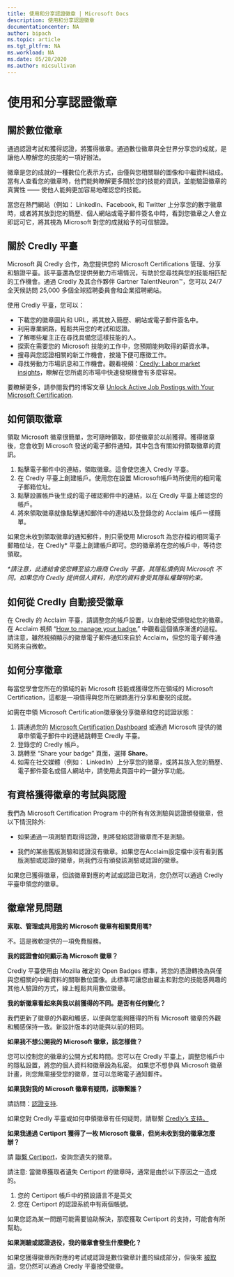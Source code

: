 ```yaml
---
title: 使用和分享認證徽章 | Microsoft Docs
description: 使用和分享認證徽章
documentationcenter: NA 
author: bipach
ms.topic: article
ms.tgt_pltfrm: NA
ms.workload: NA
ms.date: 05/28/2020
ms.author: micsullivan
---
```

# 使用和分享認證徽章

## 關於數位徽章

通過認證考試和獲得認證，將獲得徽章。通過數位徽章與全世界分享您的成就，是讓他人瞭解您的技能的一項好辦法。

徽章是您的成就的一種數位化表示方式，由僅與您相關聯的圖像和中繼資料組成。當有人查看您的徽章時，他們能夠瞭解更多關於您的技能的資訊，並能驗證徽章的真實性 —— 使他人能夠更加容易地確認您的技能。

當您在熱門網站（例如： LinkedIn、Facebook, 和 Twitter 上分享您的數字徽章時，或者將其放到您的簡歷、個人網站或電子郵件簽名中時，看到您徽章之人會立即認可它，將其視為 Microsoft 對您的成就給予的可信驗證。

## 關於 Credly 平臺

Microsoft 與 Credly 合作，為您提供您的 Microsoft Certifications 管理、分享和驗證平臺。該平臺還為您提供勞動力市場情況，有助於您尋找與您的技能相匹配的工作機會。通過 Credly 及其合作夥伴 Gartner TalentNeuron™，您可以 24/7 全天候訪問 25,000 多個全球招聘委員會和企業招聘網站。

使用 Credly 平臺，您可以：
- 下載您的徽章圖片和 URL，將其放入簡歷、網站或電子郵件簽名中。
- 利用專業網路，輕鬆共用您的考試和認證。
- 了解哪些雇主正在尋找具備您這樣技能的人。
- 探索在需要您的 Microsoft 技能的工作中，您預期能夠取得的薪資水準。
- 搜尋與您認證相關的新工作機會，按幾下便可應徵工作。
- 尋找勞動力市場訊息和工作機會。觀看視頻：[Credly: Labor market insights](https://vimeo.com/379867308)，瞭解在您所處的市場中快速發現機會有多麼容易。

要瞭解更多，請參閱我們的博客文章 [Unlock Active Job Postings with Your Microsoft Certification](/learn/certifications/posts/unlock-active-job-postings-with-your-microsoft-certification).

## 如何領取徽章

領取 Microsoft 徽章很簡單，您可隨時領取，即使徽章於以前獲得。獲得徽章後，您會收到 Microsoft 發送的電子郵件通知，其中包含有關如何領取徽章的資訊。

1. 點擊電子郵件中的連結，領取徽章。這會使您進入 Credly 平臺。
2. 在 Credly 平臺上創建帳戶。使用您在設置 Microsoft帳戶時所使用的相同電子郵箱位址。
3. 點擊設置帳戶後生成的電子確認郵件中的連結，以在 Credly 平臺上確認您的帳戶。
4. 將來領取徽章就像點擊通知郵件中的連結以及登錄您的 Acclaim 帳戶一樣簡單。

如果您未收到領取徽章的通知郵件，則只需使用 Microsoft 為您存檔的相同電子郵箱位址，在 Credly* 平臺上創建帳戶即可。您的徽章將在您的帳戶中，等待您領取。

_*請注意，此連結會使您轉至協力廠商 Credly 平臺，其隱私慣例與 Microsoft 不同。如果您向 Credly 提供個人資料，則您的資料會受其隱私權聲明約束。_

## 如何從 Credly 自動接受徽章

在 Credly 的 Acclaim 平臺，請調整您的帳戶設置，以自動接受頒發給您的徽章。在 Acclaim 視頻 “[How to manage your badge.](https://www.youtube.com/watch?v=rMeSQM0h1_Y)” 中觀看這個循序漸進的過程。請注意，雖然視頻顯示的徽章電子郵件通知來自於 Acclaim，但您的電子郵件通知將來自微軟。

## 如何分享徽章

每當您學會您所在的領域的新 Microsoft 技能或獲得您所在領域的 Microsoft Certification，這都是一項值得與您所在網路進行分享和慶祝的成就。

如需在申領 Microsoft Certification徽章後分享徽章和您的認證狀態：

1. 請通過您的 [Microsoft Certification Dashboard](https://aka.ms/certdashboard) 或通過 Microsoft 提供的徽章申領電子郵件中的連結跳轉至 Credly 平臺。
2. 登錄您的 Credly 帳戶。
3. 跳轉至 “Share your badge” 頁面，選擇 **Share**。
4. 如需在社交媒體（例如： LinkedIn）上分享您的徽章，或將其放入您的簡歷、電子郵件簽名或個人網站中，請使用此頁面中的一鍵分享功能。

## 有資格獲得徽章的考試與認證

我們為 Microsoft Certification Program 中的所有有效測驗與認證頒發徽章，但以下情況除外:

- 如果通過一項測驗而取得認證，則將發給認證徽章而不是測驗。

- 我們的某些舊版測驗和認證沒有徽章。如果您在Acclaim設定檔中沒有看到舊版測驗或認證的徽章，則我們沒有頒發該測驗或認證的徽章。

如果您已獲得徽章，但該徽章對應的考試或認證已取消，您仍然可以通過 Credly 平臺申領您的徽章。

## 徽章常見問題

**索取、管理或共用我的 Microsoft 徽章有相關費用嗎?**

不。這是微軟提供的一項免費服務。

**我的認證會如何顯示為 Microsoft 徽章？**

Credly 平臺使用由 Mozilla 確定的 Open Badges 標準，將您的憑證轉換為與僅與您相關的中繼資料的關聯數位圖像。此標準可讓您由雇主和對您的技能感興趣的其他人驗證的方式，線上輕鬆共用數位徽章。

**我的新徽章看起來與我以前獲得的不同。是否有任何變化？**

我們更新了徽章的外觀和觸感，以便與您能夠獲得的所有 Microsoft 徽章的外觀和觸感保持一致。新設計版本的功能與以前的相同。

**如果我不想公開我的 Microsoft 徽章，該怎樣做？**

您可以控制您的徽章的公開方式和時間。您可以在 Credly 平臺上，調整您帳戶中的隱私設置，將您的個人資料和徽章設為私密。 如果您不想參與 Microsoft 徽章計畫，則您無需接受您的徽章，並可以忽略電子通知郵件。

**如果我對我的 Microsoft 徽章有疑問，該聯繫誰？**

請訪問：[認證支持](/learn/certifications/help).

如果您對 Credly 平臺或如何申領徽章有任何疑問，請聯繫 [Credly’s 支持。](https://support.youracclaim.com/)

**如果我通過 Certiport 獲得了一枚 Microsoft 徽章，但尚未收到我的徽章怎麼辦？**

請 [聯繫 Certiport](https://certiport.pearsonvue.com/Support/Support-for-test-candidates/Customer-service)，查詢您遺失的徽章。

請注意: 當徽章獲取者遺失 Certiport 的徽章時，通常是由於以下原因之一造成的。

1. 您的 Certiport 帳戶中的預設語言不是英文
2. 您在 Certiport 的認證系統中有兩個帳號。

如果您認為某一問題可能需要協助解決，那麼獲取 Certiport 的支持，可能會有所幫助。

**如果測驗或認證退役，我的徽章會發生什麼變化？**

如果您獲得徽章所對應的考試或認證是數位徽章計畫的組成部分，但後來 [被取消](/learn/certifications/retired-certifications)，您仍然可以通過 Credly 平臺接受徽章。